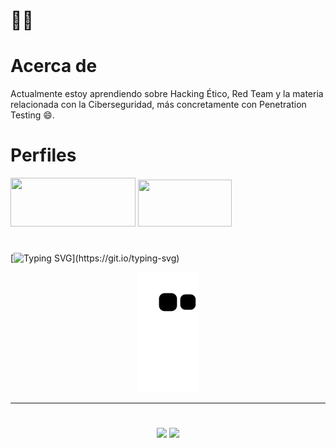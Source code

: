 <!--
**MBaeza00/Mbaeza00** is a ✨ _special_ ✨ repository because its `README.md` (this file) appears on your GitHub profile.

Here are some ideas to get you started:

- 🔭 I’m currently working on ...
- 🌱 I’m currently learning ...
- 👯 I’m looking to collaborate on ...
- 🤔 I’m looking for help with ...
- 💬 Ask me about ...
- 📫 How to reach me: ...
- 😄 Pronouns: ...
- ⚡ Fun fact: ...
-->

# 👋👋

 # Acerca de 
 Actualmente estoy aprendiendo sobre Hacking Ético, Red Team y la materia relacionada con la Ciberseguridad, más concretamente con Penetration Testing 😄.
# Perfiles 
<p align = "left">
   
<a href="https://app.hackthebox.com/users/805063" target="_blank"><img src="https://miro.medium.com/max/768/1*n4gSd9adtSyz10nilEDdIQ.png" target="_blank" width="200" height="78"></a> 
  <a href="https://tryhackme.com/p/TheDarkiest" target="_blank"><img src="https://camo.githubusercontent.com/08d563b15afbf0eebb596ec615a154d64317ea32f453fecd36218f1321c41121/68747470733a2f2f692e696d6775722e636f6d2f33486e435a6a762e706e67" target="_blank" width="150" height="75"></a> 

</p>

#
 
[![Typing SVG](https://readme-typing-svg.herokuapp.com?duration=3000&color=F73018C5&lines=¡Bienvenido+%24USER!;¡Este+es+mi+GitHub!)](https://git.io/typing-svg)

<p align = "center">
  <img src="https://github.com/rafaballerini/rafaballerini/blob/output/github-contribution-grid-snake.svg" alt="Snake"  />
</p>

----------------

# 
<p align="center">
<a href="https://www.linkedin.com/in/mbaeza00" target="_blank"><img src="https://upload.wikimedia.org/wikipedia/commons/thumb/c/ca/LinkedIn_logo_initials.png/800px-LinkedIn_logo_initials.png" target="_blank" height="50"></a> 
<a href="https://www.instagram.com/marianobaort00" target="_blank"><img src="https://upload.wikimedia.org/wikipedia/commons/thumb/e/e7/Instagram_logo_2016.svg/768px-Instagram_logo_2016.svg.png" target="_blank" height="50"></a> 
</p>

